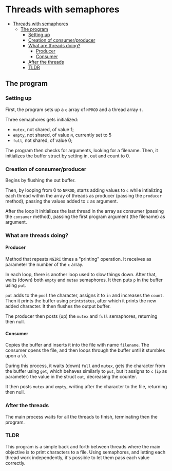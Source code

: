 # Threads with semaphores

- [Threads with semaphores](#threads-with-semaphores)
  - [The program](#the-program)
    - [Setting up](#setting-up)
    - [Creation of consumer/producer](#creation-of-consumerproducer)
    - [What are threads doing?](#what-are-threads-doing)
      - [Producer](#producer)
      - [Consumer](#consumer)
    - [After the threads](#after-the-threads)
    - [TLDR](#tldr)

## The program

### Setting up

First, the program sets up a `c` array of `NPROD` and a thread array `t`.

Three semaphores gets initialized:

- `mutex`, not shared, of value 1;
- `empty`, not shared, of value `N`, currently set to 5
- `full`, not shared, of value 0;

The program then checks for arguments, looking for a filename.
Then, it initializes the buffer struct by setting in, out and count to 0.

### Creation of consumer/producer

Begins by flushing the out buffer.

Then, by looping from 0 to `NPROD`, starts adding values to `c` while intializing each thread within the array of threads as producer (passing the `producer` method), passing the values added to `c` as argument.

After the loop it initializes the last thread in the array as consumer (passing the `consumer` method), passing the first program argument (the filename) as argument.

### What are threads doing?

#### Producer

Method that repeats `NGIRI` times a "printing" operation. It receives as parameter the number of the `c` array.

In each loop, there is another loop used to slow things down.
After that, waits (down) both `empty` and `mutex` semaphores. It then puts `p` in the buffer using `put`.

`put` adds to the `pool` the character, assigns it to `in` and increases the `count`. Then it prints the buffer using `printstatus`, after which it prints the new added character. It then flushes the output buffer.

The producer then posts (up) the `mutex` and `full` semaphores, returning then null.

#### Consumer

Copies the buffer and inserts it into the file with name `filename`. The consumer opens the file, and then loops through the buffer until it stumbles upon a `\0`.

During this process, it waits (down) `full` and `mutex`, gets the character from the buffer using `get`, which behaves similarly to `put`, but it assigns to `c` (`ip` as parameter) the value in the struct `out`, decreasing the counter.

It then posts `mutex` and `empty`, writing after the character to the file, returning then null.

### After the threads

The main process waits for all the threads to finish, terminating then the program.

### TLDR

This program is a simple back and forth between threads where the main objective is to print characters to a file. Using semaphores, and letting each thread work independently, it's possible to let them pass each value correctly.